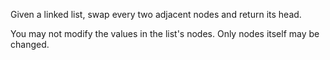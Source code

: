 Given a linked list, swap every two adjacent nodes and return its head.

You may not modify the values in the list's nodes. Only nodes itself may be changed.
